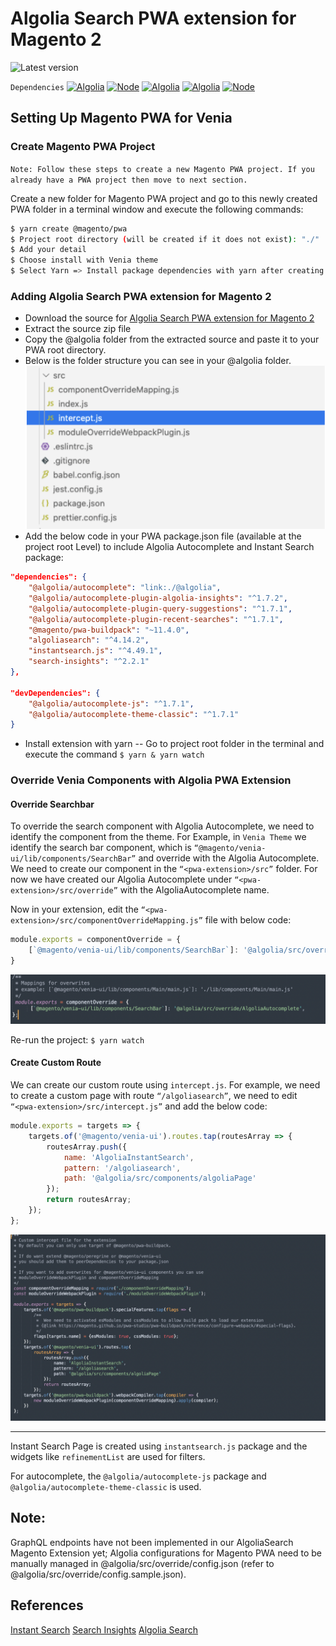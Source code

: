 # Algolia Search PWA extension for Magento 2

![Latest version](https://img.shields.io/badge/latest-1.0.0-green)

```Dependencies```
<a href="https://github.com/algolia/instantsearch/releases/tag/v4.49.1">![Algolia](https://img.shields.io/badge/-instantsearch.js_4.49.1-5468FF?logo=algolia&colorA=404040&logoColor=5468FF)</a> <a href="https://github.com/algolia/algoliasearch-client-javascript/releases/tag/4.14.2">![Node](https://img.shields.io/badge/-algoliasearch_4.14.2-5468FF?logo=algolia&colorA=404040&logoColor=5468FF)</a> <a href="https://github.com/algolia/search-insights.js/releases/tag/v2.2.1">![Algolia](https://img.shields.io/badge/-insights_2.2.1-5468FF?logo=algolia&colorA=404040&logoColor=5468FF)</a> <a href="https://github.com/algolia/autocomplete/releases/tag/v1.7.1">![Algolia](https://img.shields.io/badge/-autocomplete_1.7.1-5468FF?logo=algolia&colorA=404040&logoColor=5468FF)</a> <a href="https://nodejs.org/en/blog/release/v16.16.0/">![Node](https://img.shields.io/badge/-version_16+-66cc33?logo=node.js&colorA=404040&logoColor=66cc33)</a>

## Setting Up Magento PWA for Venia
### Create Magento PWA Project
`
Note: Follow these steps to create a new Magento PWA project. If you already have a PWA project then move to next section.
`

Create a new folder for Magento PWA project and go to this newly created PWA folder in a terminal window and execute the following commands:
```sh
$ yarn create @magento/pwa
$ Project root directory (will be created if it does not exist): "./"
$ Add your detail
$ Choose install with Venia theme
$ Select Yarn => Install package dependencies with yarn after creating project: Yes
```

### Adding Algolia Search PWA extension for Magento 2

- Download the source for [Algolia Search PWA extension for Magento 2](https://github.com/algolia/algoliasearch-magento-2-pwa/tree/master)
- Extract the source zip file
- Copy the @algolia folder from the extracted source and paste it to your PWA root directory.
- Below is the folder structure you can see in your @algolia folder.
  ![Algolia Search PWA extension folder structure](readme/images/structure.png?raw=true "Algolia Search PWA extension folder structure")
- Add the below code in your PWA package.json file (available at the project root Level) to include Algolia Autocomplete and Instant Search package:
```json
"dependencies": {
    "@algolia/autocomplete": "link:./@algolia",
    "@algolia/autocomplete-plugin-algolia-insights": "^1.7.2",
    "@algolia/autocomplete-plugin-query-suggestions": "^1.7.1",
    "@algolia/autocomplete-plugin-recent-searches": "^1.7.1",
    "@magento/pwa-buildpack": "~11.4.0",
    "algoliasearch": "^4.14.2",
    "instantsearch.js": "^4.49.1",
    "search-insights": "^2.2.1"
},

"devDependencies": {
    "@algolia/autocomplete-js": "^1.7.1",
    "@algolia/autocomplete-theme-classic": "^1.7.1"
}
```
- Install extension with yarn
  -- Go to project root folder in the terminal and execute the command ```$ yarn & yarn watch```

### Override Venia Components with Algolia PWA Extension
#### Override Searchbar
To override the search component with Algolia Autocomplete, we need to identify the component from the theme. For Example, in `Venia Theme` we identify the search bar component, which is `“@magento/venia-ui/lib/components/SearchBar”` and override with the Algolia Autocomplete. We need to create our component in the `“<pwa-extension>/src”` folder. For now we have created our Algolia Autocomplete under `“<pwa-extension>/src/override”` with the AlgoliaAutocomplete name.

Now in your extension, edit the `“<pwa-extension>/src/componentOverrideMapping.js”` file with below code:

```javascript
module.exports = componentOverride = {
    [`@magento/venia-ui/lib/components/SearchBar`]: '@algolia/src/override /AlgoliaAutocomplete'
}
```

![Algolia Search PWA extension override](readme/images/overrideComponent.png?raw=true "Algolia Search PWA extension override")

Re-run the project: `$ yarn watch`

#### Create Custom Route
We can create our custom route using `intercept.js`.
For example, we need to create a custom page with route `“/algoliasearch”`, we need to edit `“<pwa-extension>/src/intercept.js”` and add the below code:

```javascript
module.exports = targets => {
    targets.of('@magento/venia-ui').routes.tap(routesArray => {
        routesArray.push({
            name: 'AlgoliaInstantSearch',
            pattern: '/algoliasearch',
            path: '@algolia/src/components/algoliaPage'
        });
        return routesArray;
    });
};
```

![Algolia Search PWA custom routes](readme/images/customRoute.png?raw=true "Algolia Search PWA custom routes")

---
Instant Search Page is created using `instantsearch.js` package and the widgets like `refinementList` are used for filters.

For autocomplete, the `@algolia/autocomplete-js` package and `@algolia/autocomplete-theme-classic` is used.

## Note: 
GraphQL endpoints have not been implemented in our AlgoliaSearch Magento Extension yet; Algolia configurations for Magento PWA need to be manually managed in @algolia/src/override/config.json (refer to @algolia/src/override/config.sample.json).

## References
[Instant Search](https://www.algolia.com/doc/api-reference/widgets/instantsearch/js/)
[Search Insights](https://www.algolia.com/doc/api-client/methods/insights/)
[Algolia Search](https://www.algolia.com/doc/api-client/getting-started/install/javascript/?client=javascript)
